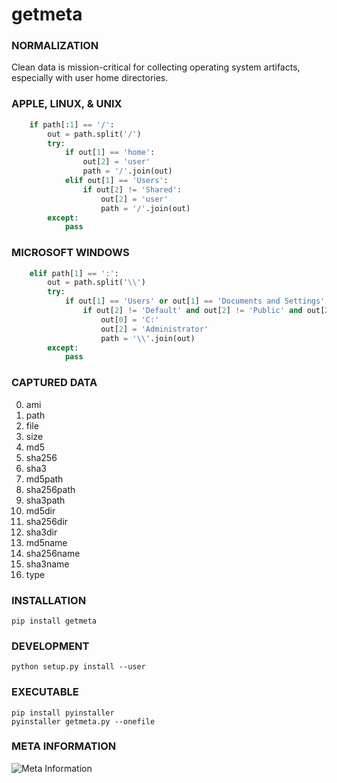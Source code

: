 # getmeta

### NORMALIZATION

Clean data is mission-critical for collecting operating system artifacts, especially with user home directories.

### APPLE, LINUX, & UNIX

```python
    if path[:1] == '/':
        out = path.split('/')
        try:
            if out[1] == 'home':
                out[2] = 'user'
                path = '/'.join(out)
            elif out[1] == 'Users':
                if out[2] != 'Shared':
                    out[2] = 'user'
                    path = '/'.join(out)
        except:
            pass
```

### MICROSOFT WINDOWS

```python
    elif path[1] == ':':
        out = path.split('\\')
        try:
            if out[1] == 'Users' or out[1] == 'Documents and Settings':
                if out[2] != 'Default' and out[2] != 'Public' and out[2] != 'All Users' and out[2] != 'Default User':
                    out[0] = 'C:'
                    out[2] = 'Administrator'
                    path = '\\'.join(out)
        except:
            pass
```

### CAPTURED DATA

0. ami
1. path
2. file
3. size
4. md5
5. sha256
6. sha3
7. md5path
8. sha256path
9. sha3path
10. md5dir
11. sha256dir
12. sha3dir
13. md5name
14. sha256name
15. sha3name
16. type

### INSTALLATION

```
pip install getmeta
```

### DEVELOPMENT

```
python setup.py install --user
```

### EXECUTABLE

```
pip install pyinstaller
pyinstaller getmeta.py --onefile
```

### META INFORMATION

![Meta Information](images/metainfo.png)